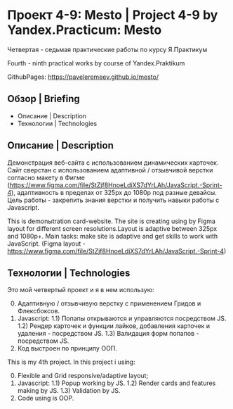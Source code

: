 # Проект 4-9: Mesto | Project 4-9 by Yandex.Practicum: Mesto

Четвертая - седьмая практические работы по курсу Я.Практикум

Fourth - ninth practical works by course of Yandex.Praktikum

GithubPages: https://paveleremeev.github.io/mesto/

## Обзор | Briefing

- Описание | Description
- Технологии | Technologies

## Описание | Description

Демонстрация веб-сайта с использованием динамическиx карточек. Сайт сверстан с использованием адаптивной / отзывчивой верстки согласно макету в Фигме (https://www.figma.com/file/StZjf8HnoeLdiXS7dYrLAh/JavaScript.-Sprint-4), адаптивность в пределах от 325рх до 1080р под разные девайсы. Цель работы - закрепить знания верстки и получить навыки работы с Javascript.

This is demonыtration card-website. The site is creating using by Figma layout for different screen resolutions.Layout is adaptive between 325px and 1080p+.
Main tasks: make site is adaptive and get skills to work with JavaScript.
(Figma layout - https://www.figma.com/file/StZjf8HnoeLdiXS7dYrLAh/JavaScript.-Sprint-4)

## Технологии | Technologies

Это мой четвертый проект и я в нем использую:

0. Адаптивную / отзывчивую верстку с применением Гридов и Флексбоксов.
1. Javascript:
   1.1) Попапы открываются и управляются посредством JS.
   1.2) Рендер карточек и функции лайков, добавления карточек и удаления - посредством JS.
   1.3) Валидация форм попапов - посредством JS.
2. Код выстроен по принципу ООП.

This is my 4th project. In this project i using:

0. Flexible and Grid responsive/adaptive layout;
1. Javascript:
   1.1) Popup working by JS.
   1.2) Render cards and features making by JS.
   1.3) Validation by JS.
2. Code using is OOP.
